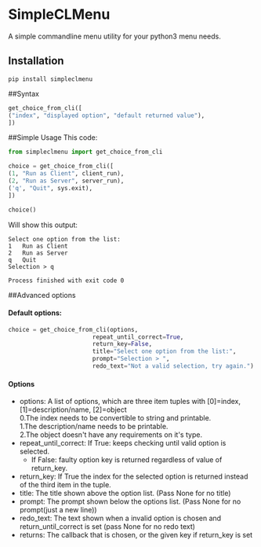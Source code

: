 # SimpleCLMenu
A simple commandline menu utility for your python3 menu needs.

## Installation
`pip install simpleclmenu`

##Syntax
```python
get_choice_from_cli([
("index", "displayed option", "default returned value"),
])
```
##Simple Usage
This code:
```python
from simpleclmenu import get_choice_from_cli

choice = get_choice_from_cli([
(1, "Run as Client", client_run),
(2, "Run as Server", server_run),
('q', "Quit", sys.exit),
])

choice()
```
Will show this output:
```
Select one option from the list:
1	Run as Client
2	Run as Server
q	Quit
Selection > q

Process finished with exit code 0
```
##Advanced options
#### Default options:
```python
choice = get_choice_from_cli(options,
                        repeat_until_correct=True,
                        return_key=False,
                        title="Select one option from the list:",
                        prompt="Selection > ",
                        redo_text="Not a valid selection, try again.")
```
#### Options
- options: A list of options, which are three item tuples with [0]=index, [1]=description/name, [2]=object  
    0.The index needs to be convertible to string and printable.  
    1.The description/name needs to be printable.  
    2.The object doesn't have any requirements on it's type.  
- repeat_until_correct: If True: keeps checking until valid option is selected.  
    - If False: faulty option key is returned regardless of value of return_key.
- return_key: If True the index for the selected option is returned instead of the third item in the tuple.
- title: The title shown above the option list. (Pass None for no title)
- prompt: The prompt shown below the options list. (Pass None for no prompt(just a new line))
- redo_text: The text shown when a invalid option is chosen and return_until_correct is set (pass None for no redo text)
- returns: The callback that is chosen, or the given key if return_key is set


























